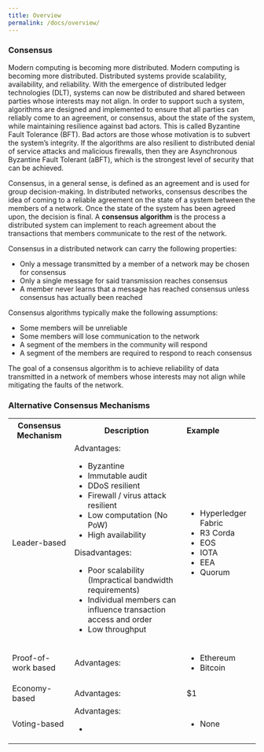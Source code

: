 ```yaml
---
title: Overview
permalink: /docs/overview/
---
```

### Consensus

Modern computing is becoming more distributed. Modern computing is becoming more distributed. Distributed systems provide 
scalability, availability, and reliability. With the emergence of distributed ledger technologies (DLT), systems can now be distributed and 
shared between parties whose interests may not align. In order to support such a system, algorithms are designed and implemented to 
ensure that all parties can reliably come to an agreement, or consensus, about the state of the system, while maintaining resilience 
against bad actors. This is called Byzantine Fault Tolerance (BFT). Bad actors are those whose motivation is to subvert the system’s
integrity. If the algorithms are also resilient to distributed denial of service attacks and malicious firewalls, then they are 
Asynchronous Byzantine Fault Tolerant (aBFT), which is the strongest level of security that can be achieved.

Consensus, in a general sense, is defined as an agreement and is used for group decision-making. In distributed networks, consensus describes 
the idea of coming to a reliable agreement on the state of a system between the members of a network. Once the state of the system has 
been agreed upon, the decision is final. A **consensus algorithm** is the process a distributed system can implement to reach agreement about 
the transactions that members communicate to the rest of the network.

Consensus in a distributed network can carry the following properties:
* Only a message transmitted by a member of a network may be chosen for consensus
* Only a single message for said transmission reaches consensus
* A member never learns that a message has reached consensus unless consensus has actually been reached

Consensus algorithms typically make the following assumptions:
* Some members will be unreliable
* Some members will lose communication to the network
* A segment of the members in the community will respond
* A segment of the members are required to respond to reach consensus

The goal of a consensus algorithm is to achieve reliability of data transmitted in a network of members whose interests may not align while mitigating the faults of the network.

### Alternative Consensus Mechanisms

<table>
  <tbody>
    <tr>
      <th> Consensus Mechanism</th>
      <th align="center">Description</th>
      <th align="Left">Example</th>
    </tr>
    <tr>
      <td>Leader-based</td>
      <td align="Left">
      Advantages:
      	<ul>
      		<li>Byzantine</li>
		<li>Immutable audit</li>
		<li>DDoS resilient</li>
		<li>Firewall / virus attack resilient</li>
		<li>Low computation (No PoW)</li>
		<li>High availability</li>
      </ul>
    Disadvantages:
	<ul>
      		<li>Poor scalability (Impractical bandwidth requirements)</li>
		<li>Individual members can influence transaction access and order</li>
		<li>Low throughput</li>
	</ul>    
      </td>
      <td align="left"> 
      	<ul> 
      		<li>Hyperledger Fabric</li>
		<li>R3 Corda</li>
		<li>EOS</li>
		<li>IOTA</li>
		<li>EEA</li>
		<li>Quorum</li>
	</ul>
 </td>
    </tr>
    <tr>
      <td>Proof-of-work based</td>
      <td align="left">Advantages:</td>
      <td align="left">
      	<ul> 
      		<li>Ethereum</li>
		<li>Bitcoin</li>
	</ul>
      </td>
    </tr>
    <tr>
      <td>Economy-based</td>
      <td align="left">Advantages:</td>
      <td align="left">$1</td>
    </tr>
    <tr>
      <td>Voting-based</td>
      <td align="left">Advantages:
      	<ul>
      	  <li> 
      </td>
      <td align="left">
      	<ul> 
      	  <li>None</li>
	</ul>        
      </td>
    </tr>
  </tbody>
</table>

